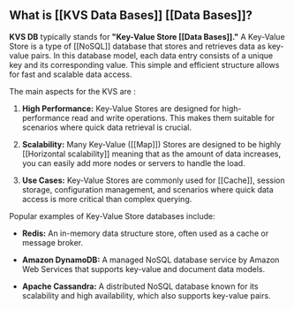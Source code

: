 
## What is [[KVS Data Bases]] [[Data Bases]]?

**KVS DB** typically stands for **"Key-Value Store [[Data Bases]]."** A Key-Value Store is a type of [[NoSQL]] database that stores and retrieves data as key-value pairs. In this database model, each data entry consists of a unique key and its corresponding value. This simple and efficient structure allows for fast and scalable data access.

The main aspects for the KVS are :

1. **High Performance:** Key-Value Stores are designed for high-performance read and write operations. This makes them suitable for scenarios where quick data retrieval is crucial.

2. **Scalability:** Many Key-Value ([[Map]]) Stores are designed to be highly [[Horizontal scalability]] meaning that as the amount of data increases, you can easily add more nodes or servers to handle the load.

3. **Use Cases:** Key-Value Stores are commonly used for [[Cache]], session storage, configuration management, and scenarios where quick data access is more critical than complex querying.


Popular examples of Key-Value Store databases include:

- **Redis:** An in-memory data structure store, often used as a cache or message broker.

- **Amazon DynamoDB:** A managed NoSQL database service by Amazon Web Services that supports key-value and document data models.

- **Apache Cassandra:** A distributed NoSQL database known for its scalability and high availability, which also supports key-value pairs.
